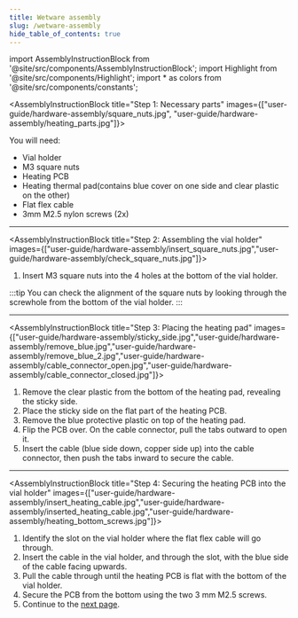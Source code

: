 ```yaml
---
title: Wetware assembly
slug: /wetware-assembly
hide_table_of_contents: true
---
```


import AssemblyInstructionBlock from '@site/src/components/AssemblyInstructionBlock';
import Highlight from '@site/src/components/Highlight';
import * as colors from '@site/src/components/constants';


<AssemblyInstructionBlock title="Step 1: Necessary parts" images={["user-guide/hardware-assembly/square_nuts.jpg", "user-guide/hardware-assembly/heating_parts.jpg"]}>

You will need:
*	<Highlight color={colors.blue}>Vial holder</Highlight>
*	<Highlight color={colors.red}>M3 square nuts </Highlight>
*	<Highlight color={colors.orange}>Heating PCB</Highlight>
*	<Highlight color={colors.magenta}>Heating thermal pad</Highlight>(contains blue cover on one side and clear plastic on the other)
*	<Highlight color={colors.green}>Flat flex cable</Highlight>
*	<Highlight color={colors.teal}>3mm M2.5 nylon screws (2x)</Highlight>

</AssemblyInstructionBlock>

-----

<AssemblyInstructionBlock title="Step 2: Assembling the vial holder" images={["user-guide/hardware-assembly/insert_square_nuts.jpg","user-guide/hardware-assembly/check_square_nuts.jpg"]}>

1.	Insert <Highlight color={colors.blue}>M3 square nuts</Highlight> into the 4 holes at the bottom of the vial holder.

:::tip
You can check the alignment of the square nuts by looking through the screwhole from the bottom of the vial holder. 
:::

</AssemblyInstructionBlock>

-----

<AssemblyInstructionBlock title="Step 3: Placing the heating pad" images={["user-guide/hardware-assembly/sticky_side.jpg","user-guide/hardware-assembly/remove_blue.jpg","user-guide/hardware-assembly/remove_blue_2.jpg","user-guide/hardware-assembly/cable_connector_open.jpg","user-guide/hardware-assembly/cable_connector_closed.jpg"]}>

1.	Remove the clear plastic from the bottom of the heating pad, revealing the sticky side. 
2.	Place the sticky side on the flat part of the heating PCB.
3.	Remove the blue protective plastic on top of the heating pad. 
4.	Flip the PCB over. On the cable connector, <Highlight color={colors.red}>pull the tabs outward</Highlight> to open it.
5.	<Highlight color={colors.green}>Insert the cable</Highlight> (blue side down, copper side up) into the cable connector, then <Highlight color={colors.orange}>push the tabs inward</Highlight> to secure the cable.

</AssemblyInstructionBlock>

-----

<AssemblyInstructionBlock title="Step 4: Securing the heating PCB into the vial holder" images={["user-guide/hardware-assembly/insert_heating_cable.jpg","user-guide/hardware-assembly/inserted_heating_cable.jpg","user-guide/hardware-assembly/heating_bottom_screws.jpg"]}>

1.	Identify the <Highlight color={colors.magenta}>slot</Highlight> on the vial holder where the flat flex cable will go through.
2.	Insert the cable in the vial holder, and through the slot, with the blue side of the cable facing upwards.
3.	Pull the cable through until the heating PCB is flat with the bottom of the vial holder.
4.	Secure the PCB from the bottom using the <Highlight color={colors.teal}>two 3 mm M2.5 screws</Highlight>.
5.	Continue to the [next page](/user-guide/putting-it-together).


</AssemblyInstructionBlock>